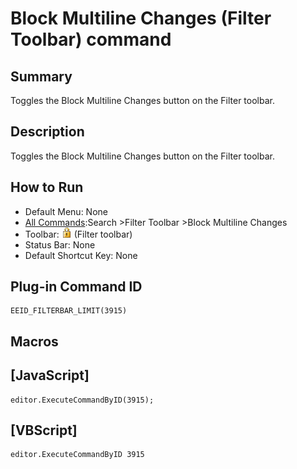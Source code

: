 # Block Multiline Changes (Filter Toolbar) command

## Summary

Toggles the Block Multiline Changes button on the Filter toolbar.

## Description

Toggles the Block Multiline Changes button on the Filter toolbar.

## How to Run

- Default Menu: None
- [All Commands](../tools/all_commands):Search
\>Filter Toolbar \>Block Multiline Changes
- Toolbar:
![](../../images/blockmultilinechanges.gif) (Filter toolbar)
- Status Bar: None
- Default Shortcut Key: None

## Plug-in Command ID

```
EEID_FILTERBAR_LIMIT(3915)
```

## Macros

## \[JavaScript\]

```
editor.ExecuteCommandByID(3915);
```

## \[VBScript\]

```
editor.ExecuteCommandByID 3915
```
